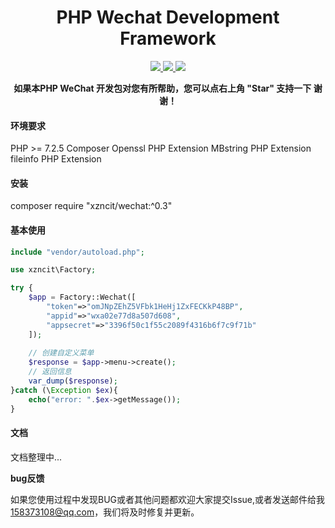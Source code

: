 <h1 align="center">PHP Wechat Development Framework</h1> 
<p align="center">
    <a href="http://www.a3-mall.com">
        <img src="https://img.shields.io/badge/Website-A3Mall-important.svg" />
    </a>
<a href="http://www.a3-mall.com">
        <img src="https://img.shields.io/badge/Licence-GPL3.0-green.svg" />
    </a>
    <a href="http://www.a3-mall.com">
        <img src="https://img.shields.io/badge/Edition-v0.3.2-blue.svg" />
    </a>
</p>
<p align="center">    
    <b>如果本PHP WeChat 开发包对您有所帮助，您可以点右上角 "Star" 支持一下 谢谢！</b>
</p>

#### 环境要求
PHP >= 7.2.5
Composer
Openssl PHP Extension
MBstring PHP Extension
fileinfo PHP Extension

#### 安装
composer require "xzncit/wechat:^0.3"

#### 基本使用
```php
include "vendor/autoload.php";

use xzncit\Factory;

try {
    $app = Factory::Wechat([
        "token"=>"omJNpZEhZ5VFbk1HeHj1ZxFECKkP48BP",
        "appid"=>"wxa02e77d8a507d608",
        "appsecret"=>"3396f50c1f55c2089f4316b6f7c9f71b"
    ]);
    
    // 创建自定义菜单
    $response = $app->menu->create();
    // 返回信息
    var_dump($response);
}catch (\Exception $ex){
    echo("error: ".$ex->getMessage());
}
```

#### 文档
文档整理中...

 **bug反馈**

如果您使用过程中发现BUG或者其他问题都欢迎大家提交Issue,或者发送邮件给我 158373108@qq.com，我们将及时修复并更新。
